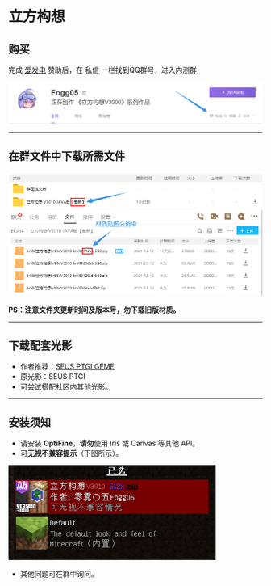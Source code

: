 # 立方构想

## 购买

完成 [爱发电](https://afdian.net/a/Fogg05) 赞助后，在 私信 一栏找到QQ群号，进入内测群

![05-buy.png](/images/instructions/05-buy.png)

---

## 在群文件中下载所需文件

![05-download-1.png](/images/instructions/05-download-1.png)
![05-download-2.png](/images/instructions/05-download-2.png)

**PS：注意文件夹更新时间及版本号，勿下载旧版材质。**

---

## 下载配套光影

- 作者推荐：[SEUS PTGI GFME](https://www.mcbbs.net/thread-1211964-1-1.html)
- 原光影：SEUS PTGI
- 可尝试搭配社区内其他光影。

---

## 安装须知

- 请安装 **OptiFine**，**请勿**使用 Iris 或 Canvas 等其他 API。
- 可**无视不兼容提示**（下图所示）。

![05-install.png](/images/instructions/05-install.png)

- 其他问题可在群中询问。
